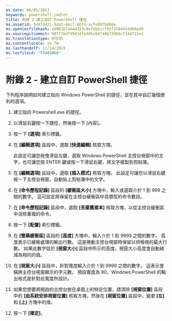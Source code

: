 ```yaml
---
ms.date: 06/05/2017
keywords: powershell,cmdlet
title: 附錄 2 建立自訂 PowerShell 捷徑
ms.assetid: 5d4fd421-5d43-4ec7-86fd-acfe887b066e
ms.openlocfilehash: e8081b7a64d313c8ef4bbccf95f250445dd68ad9
ms.sourcegitcommit: 00ff76d7d9414fe585c04740b739b9cf14d711e1
ms.translationtype: MTE95
ms.contentlocale: zh-TW
ms.lasthandoff: 12/14/2018
ms.locfileid: "53401060"
---
```

# <a name="appendix-2---creating-a-custom-powershell-shortcut"></a>附錄 2 - 建立自訂 PowerShell 捷徑

下列程序說明如何建立指向 Windows PowerShell 的捷徑，並在其中自訂幾個便利的選項。

1. 建立指向 Powershell.exe 的捷徑。

2. 以滑鼠右鍵按一下捷徑，然後按一下 [內容]。

3. 按一下 **[選項]** 索引標籤。

4. 在 **[編輯選項]** 區段中，選取 **[快速編輯]** 核取方塊。

    此設定可讓您拖曳滑鼠左鍵，選取 Windows PowerShell 主控台視窗中的文字，也可讓您按 ENTER 鍵或按一下滑鼠右鍵，將文字複製到剪貼簿。

5. 在 **[編輯選項]** 區段中，選取 **[插入模式]** 核取方塊。 此設定可讓您以滑鼠右鍵按一下主控台視窗，自動貼上剪貼簿中的文字。

6. 在 **[命令歷程記錄]** 區段的 **[緩衝區大小]** 方塊中，輸入或選取介於 1 到 999 之間的數字。 這可設定將保留在主控台緩衝區中具類型的命令數目。

7. 在 **[命令歷程記錄]** 區段中，選取 **[丟棄舊複本]** 核取方塊，以從主控台緩衝區中消除重複的命令。

8. 按一下 **[配置]** 索引標籤。

9. 在 **[螢幕緩衝區]** 區段的 **[高度]** 方塊中，輸入介於 1 到 9999 之間的數字。 高度表示已緩衝處理的輸出行數。 這是捲動主控台視窗時保留以供檢視的最大行數。 如果此數字低於 **[視窗大小]** 區段中所示的高度，視窗大小高度會自動縮減為相同的值。

10. 在 **[視窗大小]** 區段中，針對寬度輸入介於 1 到 9999 之間的數字。 這表示會橫跨主控台視窗顯示的字元數。 預設寬度為 80，Windows PowerShell 的輸出格式是針對此寬度所設計。

11. 如果您想要將開啟的主控台放在桌面上的特定位置，請清除 **[視窗位置]** 區段中的 **[由系統安排視窗位置]** 核取方塊，然後在 **[視窗位置]** 區段中，變更 **[左]** 和 **[上]** 方塊中的值。

12. 按一下 **[確定]**。